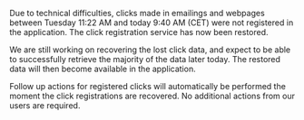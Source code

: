 Due to technical difficulties, clicks made in emailings and webpages
between Tuesday 11:22 AM and today 9:40 AM (CET) were not registered in
the application. The click registration service has now been restored.

We are still working on recovering the lost click data, and expect to be
able to successfully retrieve the majority of the data later today. The
restored data will then become available in the application.

Follow up actions for registered clicks will automatically be performed
the moment the click registrations are recovered. No additional actions
from our users are required.
